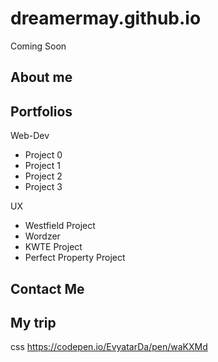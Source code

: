 # dreamermay.github.io
Coming Soon


## About me

## Portfolios

Web-Dev
* Project 0
* Project 1
* Project 2
* Project 3

UX
* Westfield Project
* Wordzer
* KWTE Project
* Perfect Property Project

## Contact Me

## My trip

css
https://codepen.io/EvyatarDa/pen/waKXMd
